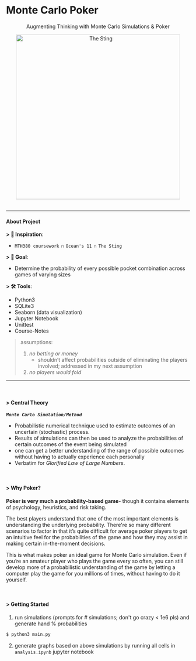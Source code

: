 # Monte Carlo Poker

<div align="center">
    <p>Augmenting Thinking with Monte Carlo Simulations & Poker</p>
    <img src="https://i0.wp.com/25.media.tumblr.com/tumblr_mdpoi4Mhgh1qlggcwo2_500.gif" width="450" title="The Sting">
</div>

<br>

---


#### About Project

**> 🔮 Inspiration**:
- `MTH380 coursework` ∩ `Ocean's 11` ∩ `The Sting`

**> 💫 Goal**:
- Determine the probability of every possible pocket combination across games of varying sizes

**> 🛠 Tools**: 
- Python3
- SQLite3
- Seaborn (data visualization)
- Jupyter Notebook
- Unittest
- Course-Notes

> assumptions:
> 1. *no betting or money*
>    - shouldn’t affect probabilities outside of eliminating the players involved; addressed in my next assumption
> 2. *no players would fold*

---

<br>

#### > Central Theory

***`Monte Carlo Simulation/Method`***
- Probabilistic numerical technique used to estimate outcomes of an uncertain (stochastic) process.
- Results of simulations can then be used to analyze the probabilities of certain outcomes of the event being simulated
- one can get a better understanding of the range of possible outcomes without having to actually experience each personally
- Verbatim for *Glorified Law of Large Numbers*.

<br>

#### > Why Poker?

**Poker is very much a probability-based game**- though it contains elements of psychology, heuristics, and risk taking.

The best players understand that one of the most important elements is understanding the underlying probability. There're so many different scenarios to factor in that it’s quite difficult for average poker players to get an intuitive feel for the probabilities of the game and how they may assist in making certain in-the-moment decisions.

This is what makes poker an ideal game for Monte Carlo simulation. Even if you’re an amateur player who plays the game every so often, you can still develop more of a probabilistic understanding of the game by letting a computer play the game for you millions of times, without having to do it yourself.

<br>

#### > Getting Started

1. run simulations (prompts for # simulations; don't go crazy < 1e6 pls) and generate hand % probabilities
```bash
$ python3 main.py
```
2. generate graphs based on above simulations by running all cells in `analysis.ipynb` jupyter notebook
